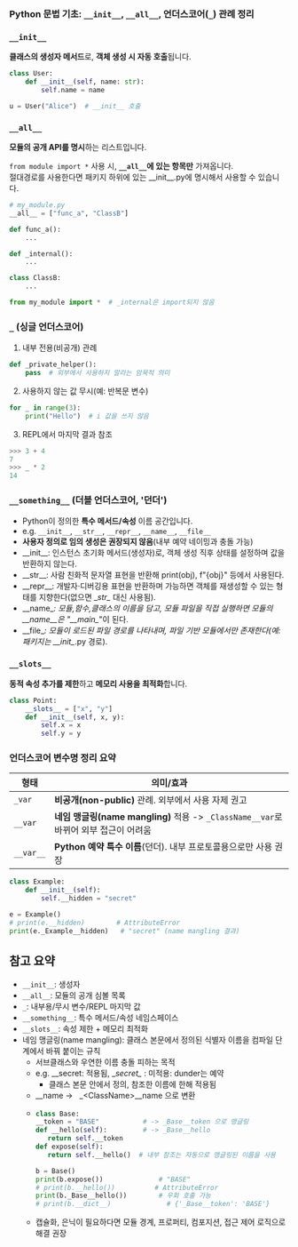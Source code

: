 ### Python 문법 기초: `__init__`, `__all__`, 언더스코어(`_`) 관례 정리

### `__init__`

**클래스의 생성자 메서드**로, **객체 생성 시 자동 호출**됩니다.

```python
class User:
    def __init__(self, name: str):
        self.name = name

u = User("Alice")  # __init__ 호출
```

### `__all__`

**모듈의 공개 API를 명시**하는 리스트입니다.

`from module import *` 사용 시, **`__all__`에 있는 항목만** 가져옵니다.
<br>
절대경로를 사용한다면 패키지 하위에 있는 __init\__.py에 명시해서 사용할 수 있습니다.
```python
# my_module.py
__all__ = ["func_a", "ClassB"]

def func_a():
    ...

def _internal():
    ...

class ClassB:
    ...
```

```python
from my_module import *  # _internal은 import되지 않음
```

### `_` (싱글 언더스코어)

1. 내부 전용(비공개) 관례
```python
def _private_helper():
    pass  # 외부에서 사용하지 말라는 암묵적 의미
```

2. 사용하지 않는 값 무시(예: 반복문 변수)
```python
for _ in range(3):
    print("Hello")  # i 값을 쓰지 않음
```

3. REPL에서 마지막 결과 참조
```python
>>> 3 + 4
7
>>> _ * 2
14
```

### `__something__` (더블 언더스코어, '던더')

- Python이 정의한 **특수 메서드/속성** 이름 공간입니다.
- e.g. `__init__`, `__str__`, `__repr__`, `__name__`, `__file__`
- **사용자 정의로 임의 생성은 권장되지 않음**(내부 예약 네이밍과 충돌 가능)
- 	__init\__: 인스턴스 초기화 메서드(생성자)로, 객체 생성 직후 상태를 설정하며 값을 반환하지 않는다.<br> 
- 	__str\__: 사람 친화적 문자열 표현을 반환해 print(obj), f"{obj}" 등에서 사용된다. <br>
- 	__repr\__: 개발자·디버깅용 표현을 반환하며 가능하면 객체를 재생성할 수 있는 형태를 지향한다(없으면 __str\__ 대신 사용됨). <br>
-	__name\__: 모듈,함수,클래스의 이름을 담고, 모듈 파일을 직접 실행하면 모듈의 __name__은 "__main\__"이 된다.<br>
-	__file\__: 모듈이 로드된 파일 경로를 나타내며, 파일 기반 모듈에서만 존재한다(예: 패키지는 __init\__.py 경로).<br>

### `__slots__`

**동적 속성 추가를 제한**하고 **메모리 사용을 최적화**합니다.

```python
class Point:
    __slots__ = ["x", "y"]
    def __init__(self, x, y):
        self.x = x
        self.y = y
```

### 언더스코어 변수명 정리 요약

| 형태 | 의미/효과                                                             |
|------|-------------------------------------------------------------------|
| `_var` | **비공개(non-public)** 관례. 외부에서 사용 자제 권고                             |
| `__var` | **네임 맹글링(name mangling)** 적용 -> `_ClassName__var`로 바뀌어 외부 접근이 어려움 |
| `__var__` | **Python 예약 특수 이름**(던더). 내부 프로토콜용으로만 사용 권장                        |

```python
class Example:
    def __init__(self):
        self.__hidden = "secret"

e = Example()
# print(e.__hidden)        # AttributeError
print(e._Example__hidden)   # "secret" (name mangling 결과)
```

## 참고 요약

- `__init__`: 생성자
- `__all__`: 모듈의 공개 심볼 목록
- `_`: 내부용/무시 변수/REPL 마지막 값
- `__something__`: 특수 메서드/속성 네임스페이스
- `__slots__`: 속성 제한 + 메모리 최적화
- 네임 맹글링(name mangling): 클래스 본문에서 정의된 식별자 이름을 컴파일 단계에서 바꿔 붙이는 규칙<br>
   - 서브클래스와 우연한 이름 충돌 피하는 목적
   - e.g.  __secret: 적용됨, __secret\__ : 미적용: dunder는 예약
     - 클래스 본문 안에서 정의, 참조한 이름에 한해 적용됨
   - __name -> &nbsp; _\<ClassName>\__name 으로 변환
   - ```python
     class Base:
     __token = "BASE"           # -> _Base__token 으로 맹글링
     def __hello(self):         # -> _Base__hello
        return self.__token
     def expose(self):
        return self.__hello()  # 내부 참조는 자동으로 맹글링된 이름을 사용
     
     b = Base()
     print(b.expose())              # "BASE"
     # print(b.__hello())          # AttributeError
     print(b._Base__hello())        # 우회 호출 가능
     # print(b.__dict__)              # {'_Base__token': 'BASE'}
     ```
   - 캡슐화, 은닉이 필요하다면 모듈 경계, 프로퍼티, 컴포지션, 접근 제어 로직으로 해결 권장